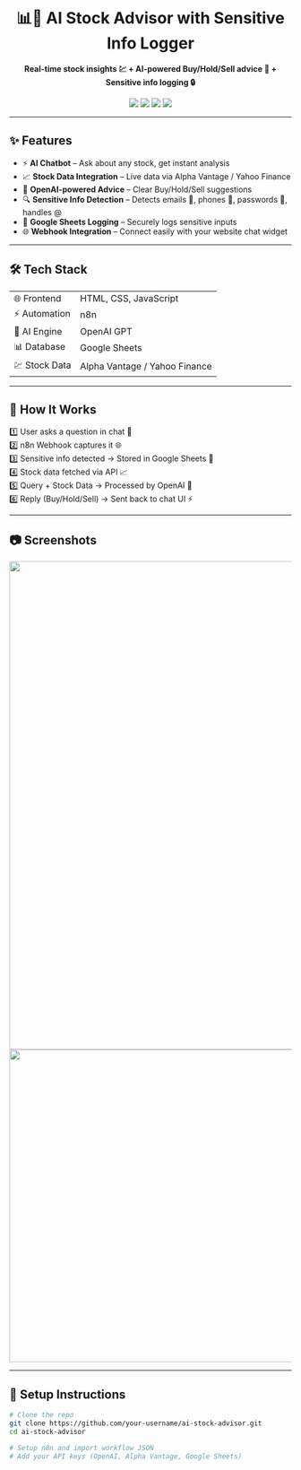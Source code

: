<h1 align="center">📊🤖 AI Stock Advisor with Sensitive Info Logger</h1>

<p align="center">
  <b>Real-time stock insights 💹 + AI-powered Buy/Hold/Sell advice 🧠 + Sensitive info logging 🔒 </b>
</p>

<p align="center">
  <img src="https://img.shields.io/badge/OpenAI-GPT-blue?logo=openai" />
  <img src="https://img.shields.io/badge/n8n-Automation-green?logo=n8n" />
  <img src="https://img.shields.io/badge/Google-Sheets-brightgreen?logo=googlesheets" />
  <img src="https://img.shields.io/badge/Stock-API-orange" />
</p>

---

## ✨ Features  
- ⚡ **AI Chatbot** – Ask about any stock, get instant analysis  
- 📈 **Stock Data Integration** – Live data via Alpha Vantage / Yahoo Finance  
- 🧠 **OpenAI-powered Advice** – Clear Buy/Hold/Sell suggestions  
- 🔍 **Sensitive Info Detection** – Detects emails 📧, phones 📱, passwords 🔑, handles @  
- 📑 **Google Sheets Logging** – Securely logs sensitive inputs  
- 🌐 **Webhook Integration** – Connect easily with your website chat widget  

---

## 🛠️ Tech Stack  
<table>
<tr>
<td>🌐 Frontend</td>
<td>HTML, CSS, JavaScript</td>
</tr>
<tr>
<td>⚡ Automation</td>
<td>n8n</td>
</tr>
<tr>
<td>🧠 AI Engine</td>
<td>OpenAI GPT</td>
</tr>
<tr>
<td>📊 Database</td>
<td>Google Sheets</td>
</tr>
<tr>
<td>💹 Stock Data</td>
<td>Alpha Vantage / Yahoo Finance</td>
</tr>
</table>

---

## 🚀 How It Works  
1️⃣ User asks a question in chat 💬  
2️⃣ n8n Webhook captures it 🌐  
3️⃣ Sensitive info detected → Stored in Google Sheets 📑  
4️⃣ Stock data fetched via API 📈  
5️⃣ Query + Stock Data → Processed by OpenAI 🧠  
6️⃣ Reply (Buy/Hold/Sell) → Sent back to chat UI ⚡  

---

## 📷 Screenshots  
<p align="center">
  <img width="1913" height="871" alt="image" src="https://github.com/user-attachments/assets/0db6cfdb-6041-496f-8643-fa604d3205e2" />
<img width="1184" height="558" alt="image" src="https://github.com/user-attachments/assets/9e0ecd85-0b0e-47a5-a825-5c951c2b0e2d" />

  <br/>
</p>

---

## 🔧 Setup Instructions  
```bash
# Clone the repo
git clone https://github.com/your-username/ai-stock-advisor.git
cd ai-stock-advisor

# Setup n8n and import workflow JSON
# Add your API keys (OpenAI, Alpha Vantage, Google Sheets)
